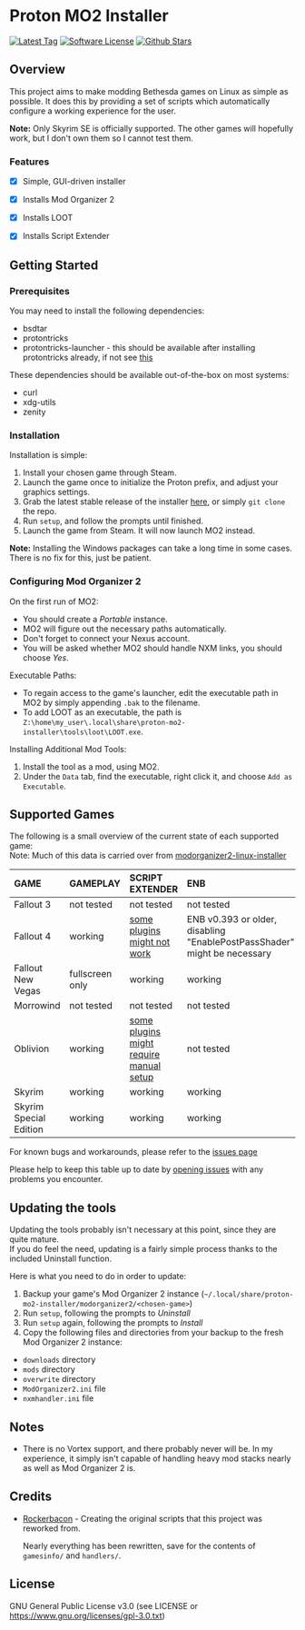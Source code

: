 # Proton MO2 Installer
[![Latest Tag](https://img.shields.io/github/v/tag/ralgar/proton-mo2-installer?style=for-the-badge&logo=semver&logoColor=white)](https://github.com/ralgar/proton-mo2-installer/tags)
[![Software License](https://img.shields.io/github/license/ralgar/proton-mo2-installer?style=for-the-badge&logo=gnu&logoColor=white)](https://www.gnu.org/licenses/gpl-3.0.html)
[![Github Stars](https://img.shields.io/github/stars/ralgar/proton-mo2-installer?style=for-the-badge&logo=github&logoColor=white&color=gold)](https://github.com/ralgar/proton-mo2-installer)


## Overview
This project aims to make modding Bethesda games on Linux as simple as possible. It does this by providing a set of scripts which automatically configure a working experience for the user.

**Note:** Only Skyrim SE is officially supported. The other games will hopefully work, but I don't own them so I cannot test them.

### Features
- [x] Simple, GUI-driven installer
- [x] Installs Mod Organizer 2
- [x] Installs LOOT
- [x] Installs Script Extender


## Getting Started

### Prerequisites
You may need to install the following dependencies:
- bsdtar
- protontricks
- protontricks-launcher - this should be available after installing protontricks already, if not see [this](https://github.com/Matoking/protontricks#desktop)

These dependencies should be available out-of-the-box on most systems:
- curl
- xdg-utils
- zenity

### Installation
Installation is simple:
1. Install your chosen game through Steam.
2. Launch the game once to initialize the Proton prefix, and adjust your graphics settings.
3. Grab the latest stable release of the installer [here](https://github.com/ralgar/proton-mo2-installer/releases), or simply `git clone` the repo.
4. Run `setup`, and follow the prompts until finished.
5. Launch the game from Steam. It will now launch MO2 instead.

**Note:** Installing the Windows packages can take a long time in some cases. There is no fix for this, just be patient.


### Configuring Mod Organizer 2
On the first run of MO2:
- You should create a *Portable* instance.
- MO2 will figure out the necessary paths automatically.
- Don't forget to connect your Nexus account.
- You will be asked whether MO2 should handle NXM links, you should choose *Yes*.

Executable Paths:
- To regain access to the game's launcher, edit the executable path in MO2 by simply appending `.bak` to the filename.
- To add LOOT as an executable, the path is `Z:\home\my_user\.local\share\proton-mo2-installer\tools\loot\LOOT.exe`.

Installing Additional Mod Tools:
1. Install the tool as a mod, using MO2.
2. Under the `Data` tab, find the executable, right click it, and choose `Add as Executable`.


## Supported Games

The following is a small overview of the current state of each supported game:<br>
Note: Much of this data is carried over from [modorganizer2-linux-installer](https://github.com/rockerbacon/modorganizer2-linux-installer)

| GAME                   | GAMEPLAY        | SCRIPT EXTENDER           | ENB           |
| :--------------------- | :-------------- | :------------------------ | :------------ |
| Fallout 3              | not tested      | not tested                | not tested    |
| Fallout 4              | working         | [some plugins might not work](https://github.com/rockerbacon/modorganizer2-linux-installer/issues/32) | ENB v0.393 or older, disabling "EnablePostPassShader" might be necessary |
| Fallout New Vegas      | fullscreen only | working                   | working       |
| Morrowind              | not tested      | not tested                | not tested    |
| Oblivion               | working         | [some plugins might require manual setup](https://github.com/rockerbacon/modorganizer2-linux-installer/issues/63#issuecomment-643690247)                 | not tested    |
| Skyrim                 | working         | working                   | working       |
| Skyrim Special Edition | working         | working                   | working       |

For known bugs and workarounds, please refer to the [issues page](https://github.com/ralgar/proton-mo2-installer/issues?q=is:issue+is:open+label:bug+)

Please help to keep this table up to date by [opening issues](https://github.com/ralgar/proton-mo2-installer/issues/new/choose) with any problems you encounter.


## Updating the tools

Updating the tools probably isn't necessary at this point, since they are quite mature.<br>
If you do feel the need, updating is a fairly simple process thanks to the included Uninstall function.

Here is what you need to do in order to update:

1. Backup your game's Mod Organizer 2 instance (`~/.local/share/proton-mo2-installer/modorganizer2/<chosen-game>`)
2. Run `setup`, following the prompts to *Uninstall*
3. Run `setup` again, following the prompts to *Install*
4. Copy the following files and directories from your backup to the fresh Mod Organizer 2 instance:
  - `downloads` directory
  - `mods` directory
  - `overwrite` directory
  - `ModOrganizer2.ini` file
  - `nxmhandler.ini` file


## Notes

- There is no Vortex support, and there probably never will be. In my experience, it simply isn't capable of handling heavy mod stacks nearly as well as Mod Organizer 2 is.


## Credits

- [Rockerbacon](https://github.com/rockerbacon) - Creating the original scripts that this project was reworked from.

    Nearly everything has been rewritten, save for the contents of `gamesinfo/` and `handlers/`.


## License

GNU General Public License v3.0 (see LICENSE or https://www.gnu.org/licenses/gpl-3.0.txt)
